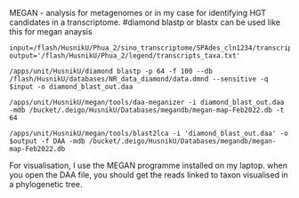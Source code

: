 MEGAN - analysis for metagenomes or in my case for identifying HGT candidates in a transcriptome.
#diamond blastp or blastx can be used like this for megan anaysis 

```
input=/flash/HusnikU/Phua_2/sino_transcriptome/SPAdes_cln1234/transcript_process/transcripts.fasta.transdecoder.pep
output='/flash/HusnikU/Phua_2/legend/transcripts_taxa.txt'

/apps/unit/HusnikU/diamond blastp -p 64 -f 100 --db /flash/HusnikU/databases/NR_data_diamond/data.dmnd --sensitive -q $input -o diamond_blast_out.daa

/apps/unit/HusnikU/megan/tools/daa-meganizer -i diamond_blast_out.daa -mdb /bucket/.deigo/HusnikU/Databases/megandb/megan-map-Feb2022.db -t 64

/apps/unit/HusnikU/megan/tools/blast2lca -i 'diamond_blast_out.daa' -o $output -f DAA -mdb /bucket/.deigo/HusnikU/Databases/megandb/megan-map-Feb2022.db
```

For visualisation, I use the MEGAN programme installed on my laptop. when you open the DAA file, you should get the reads linked to taxon visualised in a phylogenetic tree. 
